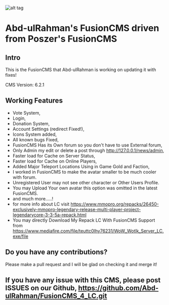 ![alt tag](https://i.imgur.com/iqyhEr8.gif "WEB")

# Abd-ulRahman's FusionCMS driven from Poszer's FusionCMS

## Intro
This is the FusionCMS that Abd-ulRahman is working on updating it with fixes!

CMS Version: 6.2.1

## Working Features

- Vote System,
- Login,
- Donation System,
- Account Settings (redirect Fixed!),
- Icons System added,
- All known bugs Fixed,
- FusionCMS Has its Own forum so you don't have to use External forum,
- Only Admin my edit or delete a post through http://127.0.0.1/news/admin,
- Faster load for Cache on Server Status,
- Faster load for Cache on Online Players,
- Added Major Teleport Locations Using in Game Gold and Faction,
- I worked in FusionCMS to make the avatar smaller to be much cooler with forum.
- Unregistered User may not see other character or Other Users Profile.
- You may Upload Your own avatar this option was omitted in the latest FusionCMS.
- and much more.....!
- for more info about LC visit https://www.mmopro.org/repacks/26450-exclusively-mmopro-legendary-release-multi-player-project-legendarycore-3-3-5a-repack.html
- You may directly Download My Repack LC With FusionCMS Support from  https://www.mediafire.com/file/teuttc0lhy76231/WoW_Wotlk_Server_LC.exe/file

## Do you have any contributions?
Please make a pull request and I will be glad on checking it and merge it!
## If you have any issue with this CMS, please post ISSUES on our Github, https://github.com/Abd-ulRahman/FusionCMS_4_LC.git


